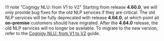 !!! note "Cognigy NLU: from V1 to V2"
    Starting from release **4.60.0**, we will only provide bug fixes for the old NLP services if they are critical. The old NLP services will be fully deprecated with release **4.64.0**, at which point all **on-premise** customers should have migrated. After the **4.64.0** release, the old NLP services will no longer be available. To migrate to the new version, refer to the [Cognigy NLU: from V1 to V2](https://docs.cognigy.com/ai/installation/migration/from-nlu-v1-to-v2-migration/) guide.


